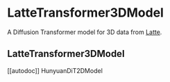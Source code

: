 <!--Copyright 2024 The HuggingFace Team. All rights reserved.

Licensed under the Apache License, Version 2.0 (the "License"); you may not use this file except in compliance with
the License. You may obtain a copy of the License at

http://www.apache.org/licenses/LICENSE-2.0

Unless required by applicable law or agreed to in writing, software distributed under the License is distributed on
an "AS IS" BASIS, WITHOUT WARRANTIES OR CONDITIONS OF ANY KIND, either express or implied. See the License for the
specific language governing permissions and limitations under the License.
-->

# LatteTransformer3DModel

A Diffusion Transformer model for 3D data from [Latte](https://github.com/Vchitect/Latte).

## LatteTransformer3DModel

[[autodoc]] HunyuanDiT2DModel


